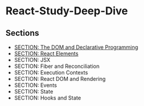 # React-Study-Deep-Dive


## Sections

- [SECTION: The DOM and Declarative Programming](./section1.md)
- [SECTION: React Elements](./section2.md)
- SECTION: JSX
- SECTION: Fiber and Reconciliation
- SECTION: Execution Contexts
- SECTION: React DOM and Rendering
- SECTION: Events
- SECTION: State
- SECTION: Hooks and State

